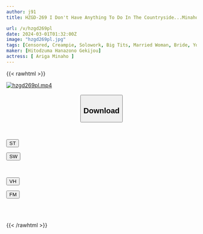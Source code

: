 ```yaml
---
author: j91
title: HZGD-269 I Don't Have Anything To Do In The Countryside...Minaho Ariga Has A Sweaty Midsummer Affair Where She Indulges In Impregnating Sex With The God-bodied And Beautiful Big-breasted Wife Who Lives Next Door.

url: /v/hzgd269pl
date: 2024-03-01T01:32:00Z
image: "hzgd269pl.jpg"
tags: [Censored, Creampie, Solowork, Big Tits, Married Woman, Bride, Young Wife, Affair, Drama, Bride	]
maker: [Hitodzuma Hanazono Gekijou]
actress: [ Ariga Minaho ]
---
```



{{< rawhtml >}}

<div class="video" data-videoid="6eGZMvK1m0h9zmz">
    <a href="javascript:;">
        <img src="/v/hzgd269pl/hzgd269pl.jpg" width="WIDTH" height="HEIGHT" alt="hzgd269pl.mp4" loading="lazy">
    </a>
</div>

<script type="text/javascript" src="https://j91.asia/asset/on-demand-st.js"></script>

<br>
  <link rel="stylesheet" href="https://j91.asia/asset/bs5.css">
  
  <center>
  <button class="btn btn-primary" type="button" data-bs-toggle="collapse" data-bs-target=".multi-collapse" aria-expanded="false" aria-controls="multiCollapseExample1 multiCollapseExample2"><h2>Download</h2></button></center>
</p>
<div class="row">
  <div class="col">
    <div class="collapse multi-collapse" id="multiCollapseExample1">
      <div class="card card-body">
	      	      <br>
<div class="buttons">  
<p><a href="https://streamtape.to/v/6eGZMvK1m0h9zmz" target="_blank"><button class="btn-hover color-3"><i class="fa fa-download"></i> ST</button></a></p>
<p><a href="https://cdnwish.com/r7ptpubjnh27" target="_blank"><button class="btn-hover color-2"><i class="fa fa-download"></i> SW</button></a></p></div>
    </div>
  </div>
</div>
  <div class="col">
    <div class="collapse multi-collapse" id="multiCollapseExample2">
      <div class="card card-body">
	      <br>
<div class="buttons">
<p><a href="https://vidhidepro.com/f/59v3zmm5u9yz"><button class="btn-hover color-9"><i class="fa fa-download"></i> VH</button></a></p>
<p><a href="https://filemoon.sx/d/ot2j1rvecxwy"><button class="btn-hover color-8"><i class="fa fa-download"></i> FM</button></a></p></div>
<br><br>
      </div>
    </div>
  </div>
</div>

{{< /rawhtml >}}
